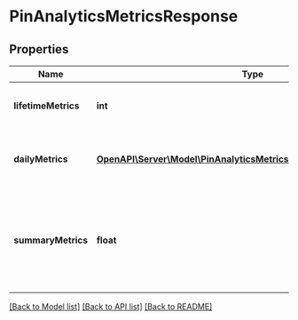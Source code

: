 # PinAnalyticsMetricsResponse

## Properties
Name | Type | Description | Notes
------------ | ------------- | ------------- | -------------
**lifetimeMetrics** | **int** | The lifetime metric name and value. | [optional] 
**dailyMetrics** | [**OpenAPI\Server\Model\PinAnalyticsMetricsResponseDailyMetricsInner**](PinAnalyticsMetricsResponseDailyMetricsInner.md) | Array with the requested daily metric records | [optional] 
**summaryMetrics** | **float** | The metric name and value over the requested period for each requested metric | [optional] 

[[Back to Model list]](../README.md#documentation-for-models) [[Back to API list]](../README.md#documentation-for-api-endpoints) [[Back to README]](../README.md)


